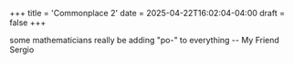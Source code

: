 +++
title = 'Commonplace 2'
date = 2025-04-22T16:02:04-04:00
draft = false
+++

some mathematicians really be adding "po-" to everything -- My Friend
Sergio
